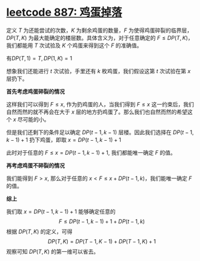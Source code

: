 # [leetcode 887: 鸡蛋掉落](https://leetcode-cn.com/problems/super-egg-drop)

定义 $T$ 为还能尝试的次数，$K$ 为剩余鸡蛋的数量，$F$ 为使得鸡蛋碎裂的临界层，$DP(T,K)$ 为最大能确定的楼层数。具体含义为，对于任意确定的 $F\le DP(T,K)$，我们都能用 $T$ 次试验及 $K$ 个鸡蛋来得到这个 $F$ 的准确值。

有$DP(T,1)=T,DP(1,K)=1$

想象我们还能进行 $t$ 次试验，手里还有 $k$ 枚鸡蛋，我们假设这第 $t$ 次试验在第 $x$ 层扔下。

__首先考虑鸡蛋碎裂的情况__

这样我们可以得到 $F\le x$, 作为扔鸡蛋的人，当我们得到 $F\le x$ 这一约束后，我们自然而然的就不再会在大于 $x$ 层的地方扔鸡蛋了。那么我们也自然而然的希望这个 $x$ 尽可能的小。

但是我们还剩下的条件足以确定 $DP(t-1,k-1)$ 层楼。因此我们选择在 $DP(t-1,k-1)+1$ 扔下鸡蛋，即取 $x=DP(t-1,k-1)+1$

此时对于任意的 $F\le x=DP(t-1,k-1)+1$, 我们都能唯一确定 $F$ 的值。

__再考虑鸡蛋不碎裂的情况__

我们能得到 $F>x$, 那么对于任意的 $x<F\le x+DP(t-1,k)$，我们能唯一确定 $F$ 的值。

__综上__

我们取 $x=DP(t-1,k-1)+1$ 能够确定任意的
$$F\le DP(t-1,k-1)+1+DP(t-1,k)$$
根据 $DP(T,K)$ 的定义，可得
$$DP(T,K)=DP(T-1,K-1)+DP(T-1,K)+1$$
观察可知 $DP(T,K)$ 的第一维可以省去。